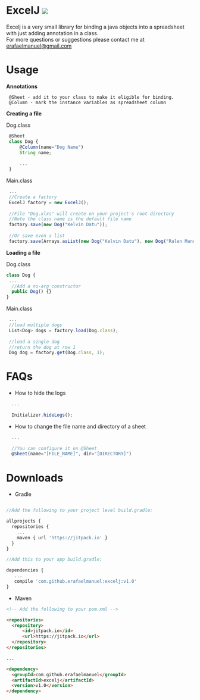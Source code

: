 # ExcelJ [![](https://jitpack.io/v/erafaelmanuel/excelj.svg)](https://jitpack.io/#erafaelmanuel/excelj)
Excelj is a very small library for binding a java objects into a spreadsheet with just adding annotation in a class. <br />
For more questions or suggestions please contact me at erafaelmanuel@gmail.com
<br />

<b><h1>Usage</h1></b>

<b>Annotations</b>
```
 @Sheet - add it to your class to make it eligible for binding.
 @Column - mark the instance variables as spreadsheet column 
```

<b>Creating a file</b>

Dog.class
```js
 @Sheet
 class Dog {
     @Column(name="Dog Name")
     String name;
    
     ...
 }
```
Main.class
```js
 ...
 //Create a factory
 ExcelJ factory = new ExcelJ();
 
 //File "Dog.xlxs" will create on your project's root directory 
 //Note the class name is the default file name
 factory.save(new Dog("Kelvin Datu"));
 
 //Or save even a list
 factory.save(Arrays.asList(new Dog("Kelvin Datu"), new Dog("Ralen Mandap")));
```

<b>Loading a file</b>

Dog.class
```js
class Dog {
 ...
  //Add a no-arg constructor
  public Dog() {}
}

```

Main.class
```js
 ...
 //load multiple dogs
 List<Dog> dogs = factory.load(Dog.class);
 
 //load a single dog
 //return the dog at row 1
 Dog dog = factory.get(Dog.class, 1);
```


<b><h1>FAQs</h1></b>

* How to hide the logs
```js
  ...
  
  Initializer.hideLogs();
```

* How to change the file name and directory of a sheet
```js
  ...
  
  //You can configure it on @Sheet
  @Sheet(name="[FILE_NAME]", dir="[DIRECTORY]")
```

<b><h1>Downloads</h1></b>

* Gradle

```js

//Add the following to your project level build.gradle:

allprojects {
  repositories {
    ...
    maven { url 'https://jitpack.io' }
  }
}

//Add this to your app build.gradle:

dependencies {
   ...
   compile 'com.github.erafaelmanuel:excelj:v1.0'
}
```

* Maven

```html
<!-- Add the following to your pom.xml -->

<repositories>
  <repository>
      <id>jitpack.io</id>
      <url>https://jitpack.io</url>
  </repository>
</repositories>

...

<dependency>
  <groupId>com.github.erafaelmanuel</groupId>
  <artifactId>excelj</artifactId>
  <version>v1.0</version>
</dependency>

```
